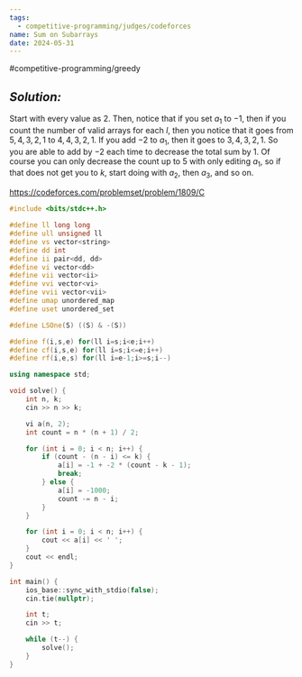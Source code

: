 ```yaml
---
tags:
  - competitive-programming/judges/codeforces
name: Sum on Subarrays
date: 2024-05-31
---
```

#competitive-programming/greedy 
## _Solution:_
Start with every value as $2$. Then, notice that if you set $a_1$ to $-1$, then if you count the number of valid arrays for each $l$, then you notice that it goes from $5,4,3,2,1$ to $4,4,3,2,1$. If you add $-2$ to $a_1$, then it goes to $3,4,3,2,1$. So you are able to add by $-2$ each time to decrease the total sum by $1$. Of course you can only decrease the count up to $5$ with only editing $a_1$, so if that does not get you to $k$, start doing with $a_2$, then $a_3$, and so on.

https://codeforces.com/problemset/problem/1809/C
```cpp
#include <bits/stdc++.h>

#define ll long long
#define ull unsigned ll
#define vs vector<string>
#define dd int
#define ii pair<dd, dd>
#define vi vector<dd>
#define vii vector<ii>
#define vvi vector<vi>
#define vvii vector<vii>
#define umap unordered_map
#define uset unordered_set

#define LSOne(S) ((S) & -(S))

#define f(i,s,e) for(ll i=s;i<e;i++)
#define cf(i,s,e) for(ll i=s;i<=e;i++)
#define rf(i,e,s) for(ll i=e-1;i>=s;i--)

using namespace std;

void solve() {
    int n, k;
    cin >> n >> k;

    vi a(n, 2);
    int count = n * (n + 1) / 2;

    for (int i = 0; i < n; i++) {
        if (count - (n - i) <= k) {
            a[i] = -1 + -2 * (count - k - 1);
            break;
        } else {
            a[i] = -1000;
            count -= n - i;
        }
    }

    for (int i = 0; i < n; i++) {
        cout << a[i] << ' ';
    }
    cout << endl;
}

int main() {
    ios_base::sync_with_stdio(false);
    cin.tie(nullptr);

    int t;
    cin >> t;

    while (t--) {
        solve();
    }
}
```